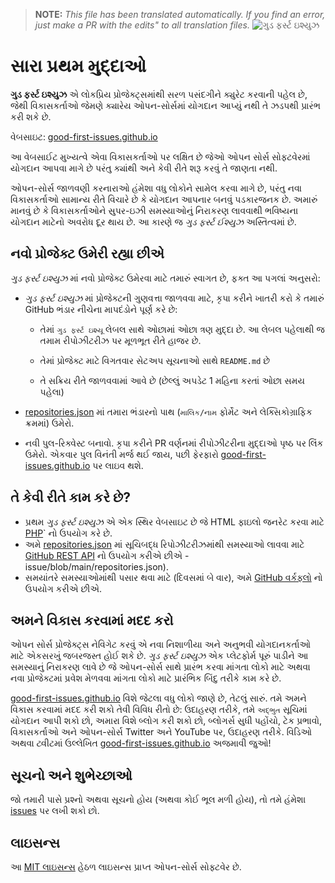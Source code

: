 >**NOTE:** _This file has been translated automatically. If you find an error, just make a PR with the edits" to all translation files._
 ![ગુડ ફર્સ્ટ ઇશ્યુઝ](../assets/github/social-preview.png)

# સારા પ્રથમ મુદ્દાઓ

**ગુડ ફર્સ્ટ ઇશ્યુઝ** એ લોકપ્રિય પ્રોજેક્ટ્સમાંથી સરળ પસંદગીને ક્યુરેટ કરવાની પહેલ છે, જેથી વિકાસકર્તાઓ જેમણે ક્યારેય ઓપન-સોર્સમાં યોગદાન આપ્યું નથી તે ઝડપથી પ્રારંભ કરી શકે છે.

વેબસાઇટ: [good-first-issues.github.io](https://good-first-issues.github.io)

આ વેબસાઈટ મુખ્યત્વે એવા વિકાસકર્તાઓ પર લક્ષિત છે જેઓ ઓપન સોર્સ સોફ્ટવેરમાં યોગદાન આપવા માગે છે પરંતુ ક્યાંથી અને કેવી રીતે શરૂ કરવું તે જાણતા નથી.

ઓપન-સોર્સ જાળવણી કરનારાઓ હંમેશા વધુ લોકોને સામેલ કરવા માગે છે, પરંતુ નવા વિકાસકર્તાઓ સામાન્ય રીતે વિચારે છે કે યોગદાન આપનાર બનવું પડકારજનક છે. અમારું માનવું છે કે વિકાસકર્તાઓને સુપર-ઇઝી સમસ્યાઓનું નિરાકરણ લાવવાથી ભવિષ્યના યોગદાન માટેનો અવરોધ દૂર થાય છે. આ કારણે જ *ગુડ ફર્સ્ટ ઈશ્યુઝ* અસ્તિત્વમાં છે.

## નવો પ્રોજેક્ટ ઉમેરી રહ્યા છીએ

*ગુડ ફર્સ્ટ ઇશ્યુઝ* માં નવો પ્રોજેક્ટ ઉમેરવા માટે તમારું સ્વાગત છે, ફક્ત આ પગલાં અનુસરો:

- *ગુડ ફર્સ્ટ ઇશ્યુઝ* માં પ્રોજેક્ટની ગુણવત્તા જાળવવા માટે, કૃપા કરીને ખાતરી કરો કે તમારું GitHub ભંડાર નીચેના માપદંડોને પૂર્ણ કરે છે:

     - તેમાં `ગુડ ફર્સ્ટ ઇશ્યૂ` લેબલ સાથે ઓછામાં ઓછા ત્રણ મુદ્દા છે. આ લેબલ પહેલાથી જ તમામ રીપોઝીટરીઝ પર મૂળભૂત રીતે હાજર છે.

     - તેમાં પ્રોજેક્ટ માટે વિગતવાર સેટઅપ સૂચનાઓ સાથે `README.md` છે

     - તે સક્રિય રીતે જાળવવામાં આવે છે (છેલ્લું અપડેટ 1 મહિના કરતાં ઓછા સમય પહેલા)

- [repositories.json](https://github.com/gomzyakov/good-first-issue/blob/main/repositories.json) માં તમારા ભંડારનો પાથ (`માલિક/નામ` ફોર્મેટ અને લેક્સિકોગ્રાફિક ક્રમમાં) ઉમેરો.

- નવી પુલ-રિક્વેસ્ટ બનાવો. કૃપા કરીને PR વર્ણનમાં રીપોઝીટરીના મુદ્દાઓ પૃષ્ઠ પર લિંક ઉમેરો. એકવાર પુલ વિનંતી મર્જ થઈ જાય, પછી ફેરફારો [good-first-issues.github.io](https://good-first-issues.github.io) પર લાઇવ થશે.

## તે કેવી રીતે કામ કરે છે?

- પ્રથમ *ગુડ ફર્સ્ટ ઇશ્યુઝ* એ એક સ્થિર વેબસાઇટ છે જે HTML ફાઇલો જનરેટ કરવા માટે [PHP](https://www.php.net)` નો ઉપયોગ કરે છે.
- અમે [repositories.json](https://github.com/gomzyakov/good-first) માં સૂચિબદ્ધ રિપોઝીટરીઝમાંથી સમસ્યાઓ લાવવા માટે [GitHub REST API](https://docs.github.com/en/rest) નો ઉપયોગ કરીએ છીએ -issue/blob/main/repositories.json).
- સમયાંતરે સમસ્યાઓમાંથી પસાર થવા માટે (દિવસમાં બે વાર), અમે [GitHub વર્કફ્લો](https://docs.github.com/en/actions/using-workflows) નો ઉપયોગ કરીએ છીએ.

## અમને વિકાસ કરવામાં મદદ કરો

ઓપન સોર્સ પ્રોજેક્ટ્સ નેવિગેટ કરવું એ નવા નિશાળીયા અને અનુભવી યોગદાનકર્તાઓ માટે એકસરખું જબરજસ્ત હોઈ શકે છે. *ગુડ ફર્સ્ટ ઇશ્યુઝ* એક પ્લેટફોર્મ પૂરું પાડીને આ સમસ્યાનું નિરાકરણ લાવે છે જે ઓપન-સોર્સ સાથે પ્રારંભ કરવા માંગતા લોકો માટે અથવા નવા પ્રોજેક્ટમાં પ્રવેશ મેળવવા માંગતા લોકો માટે પ્રારંભિક બિંદુ તરીકે કામ કરે છે.

[good-first-issues.github.io](https://good-first-issues.github.io) વિશે જેટલા વધુ લોકો જાણે છે, તેટલું સારું. તમે અમને વિકાસ કરવામાં મદદ કરી શકો તેવી વિવિધ રીતો છે: ઉદાહરણ તરીકે, તમે `અદ્ભુત` સૂચિમાં યોગદાન આપી શકો છો, અમારા વિશે બ્લોગ કરી શકો છો, બ્લોગર્સ સુધી પહોંચો, ટેક પ્રભાવો, વિકાસકર્તાઓ અને ઓપન-સોર્સ Twitter અને YouTube પર, ઉદાહરણ તરીકે. વિડિઓ અથવા ટ્વીટમાં ઉલ્લેખિત [good-first-issues.github.io](https://good-first-issues.github.io) અજમાવી જુઓ!

## સૂચનો અને શુભેચ્છાઓ

જો તમારી પાસે પ્રશ્નો અથવા સૂચનો હોય (અથવા કોઈ ભૂલ મળી હોય), તો તમે હંમેશા [issues](https://github.com/good-first-issues/good-first-issues.github.io/issues) પર લખી શકો છો.

## લાઇસન્સ

આ [MIT લાઇસન્સ](https://github.com/good-first-issues/good-first-issues.github.io/blob/main/LICENSE) હેઠળ લાઇસન્સ પ્રાપ્ત ઓપન-સોર્સ સોફ્ટવેર છે.
